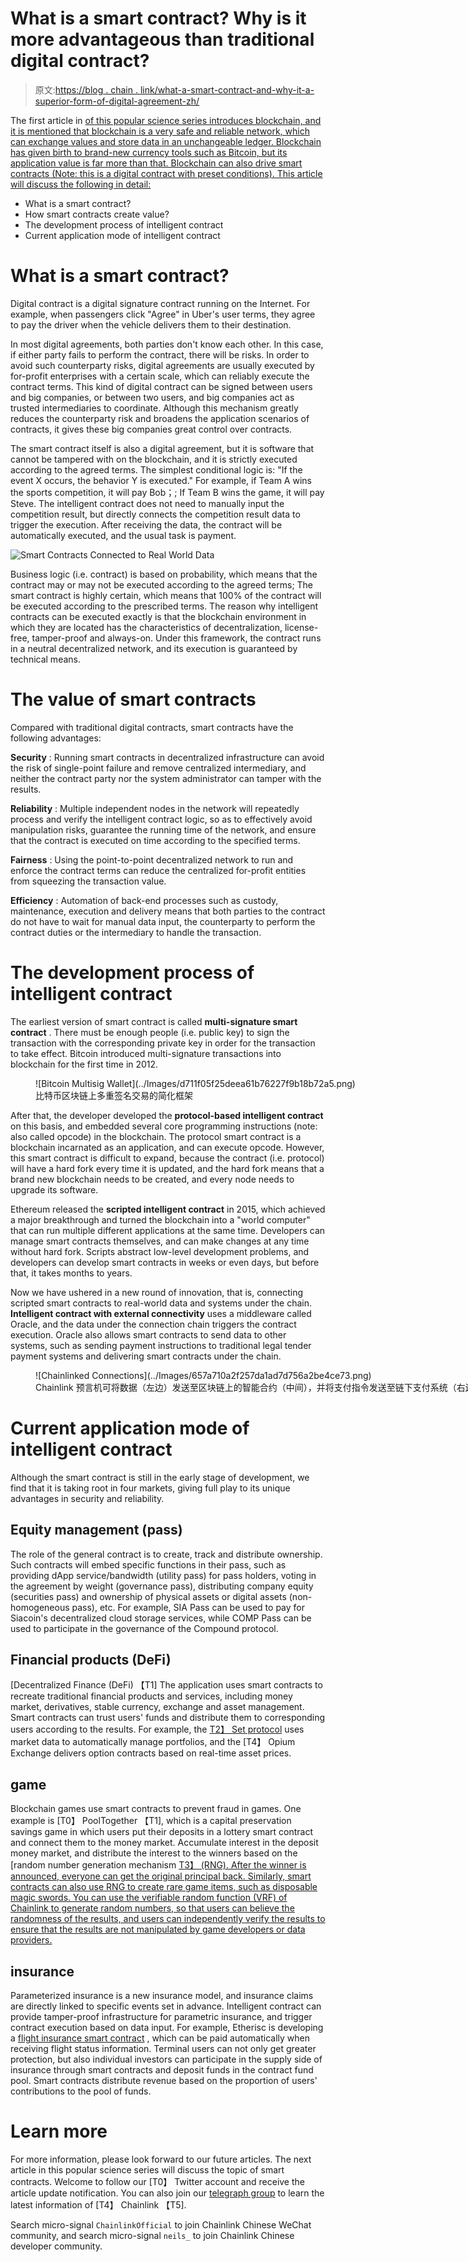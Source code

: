 # What is a smart contract? Why is it more advantageous than traditional digital contract?

> 原文:[https://blog . chain . link/what-a-smart-contract-and-why-it-a-superior-form-of-digital-agreement-zh/](https://blog.chain.link/what-is-a-smart-contract-and-why-it-is-a-superior-form-of-digital-agreement-zh/)

The first article in [of this popular science series introduces blockchain, and it is mentioned that blockchain is a very safe and reliable network, which can exchange values and store data in an unchangeable ledger. Blockchain has given birth to brand-new currency tools such as Bitcoin, but its application value is far more than that. Blockchain can also drive smart contracts (Note: this is a digital contract with preset conditions). This article will discuss the following in detail:](https://blog.chain.link/what-is-a-blockchain-and-how-can-it-impact-the-world-cn/)

*   What is a smart contract?
*   How smart contracts create value?
*   The development process of intelligent contract
*   Current application mode of intelligent contract

# What is a smart contract?

Digital contract is a digital signature contract running on the Internet. For example, when passengers click "Agree" in Uber's user terms, they agree to pay the driver when the vehicle delivers them to their destination.

In most digital agreements, both parties don't know each other. In this case, if either party fails to perform the contract, there will be risks. In order to avoid such counterparty risks, digital agreements are usually executed by for-profit enterprises with a certain scale, which can reliably execute the contract terms. This kind of digital contract can be signed between users and big companies, or between two users, and big companies act as trusted intermediaries to coordinate. Although this mechanism greatly reduces the counterparty risk and broadens the application scenarios of contracts, it gives these big companies great control over contracts.

The smart contract itself is also a digital agreement, but it is software that cannot be tampered with on the blockchain, and it is strictly executed according to the agreed terms. The simplest conditional logic is: "If the event X occurs, the behavior Y is executed." For example, if Team A wins the sports competition, it will pay Bob；; If Team B wins the game, it will pay Steve. The intelligent contract does not need to manually input the competition result, but directly connects the competition result data to trigger the execution. After receiving the data, the contract will be automatically executed, and the usual task is payment.

![Smart Contracts Connected to Real World Data](../Images/7a2a511418bbea0cb493fc0aadcc1aef.png)

Business logic (i.e. contract) is based on probability, which means that the contract may or may not be executed according to the agreed terms; The smart contract is highly certain, which means that 100% of the contract will be executed according to the prescribed terms. The reason why intelligent contracts can be executed exactly is that the blockchain environment in which they are located has the characteristics of decentralization, license-free, tamper-proof and always-on. Under this framework, the contract runs in a neutral decentralized network, and its execution is guaranteed by technical means.

# The value of smart contracts

Compared with traditional digital contracts, smart contracts have the following advantages:

**Security** : Running smart contracts in decentralized infrastructure can avoid the risk of single-point failure and remove centralized intermediary, and neither the contract party nor the system administrator can tamper with the results.

**Reliability** : Multiple independent nodes in the network will repeatedly process and verify the intelligent contract logic, so as to effectively avoid manipulation risks, guarantee the running time of the network, and ensure that the contract is executed on time according to the specified terms.

**Fairness** : Using the point-to-point decentralized network to run and enforce the contract terms can reduce the centralized for-profit entities from squeezing the transaction value.

**Efficiency** : Automation of back-end processes such as custody, maintenance, execution and delivery means that both parties to the contract do not have to wait for manual data input, the counterparty to perform the contract duties or the intermediary to handle the transaction.

# The development process of intelligent contract

The earliest version of smart contract is called **multi-signature smart contract** . There must be enough people (i.e. public key) to sign the transaction with the corresponding private key in order for the transaction to take effect. Bitcoin introduced multi-signature transactions into blockchain for the first time in 2012.

<figure id="attachment_954" aria-describedby="caption-attachment-954" style="width: 661px" class="wp-caption aligncenter">![Bitcoin Multisig Wallet](../Images/d711f05f25deea61b76227f9b18b72a5.png)

<figcaption id="caption-attachment-954" class="wp-caption-text">比特币区块链上多重签名交易的简化框架</figcaption>

</figure>

After that, the developer developed the **protocol-based intelligent contract** on this basis, and embedded several core programming instructions (note: also called opcode) in the blockchain. The protocol smart contract is a blockchain incarnated as an application, and can execute opcode. However, this smart contract is difficult to expand, because the contract (i.e. protocol) will have a hard fork every time it is updated, and the hard fork means that a brand new blockchain needs to be created, and every node needs to upgrade its software.

Ethereum released the **scripted intelligent contract** in 2015, which achieved a major breakthrough and turned the blockchain into a "world computer" that can run multiple different applications at the same time. Developers can manage smart contracts themselves, and can make changes at any time without hard fork. Scripts abstract low-level development problems, and developers can develop smart contracts in weeks or even days, but before that, it takes months to years.

Now we have ushered in a new round of innovation, that is, connecting scripted smart contracts to real-world data and systems under the chain. **Intelligent contract with external connectivity** uses a middleware called Oracle, and the data under the connection chain triggers the contract execution. Oracle also allows smart contracts to send data to other systems, such as sending payment instructions to traditional legal tender payment systems and delivering smart contracts under the chain.

<figure id="attachment_955" aria-describedby="caption-attachment-955" style="width: 893px" class="wp-caption aligncenter">![Chainlinked Connections](../Images/657a710a2f257da1ad7d756a2be4ce73.png)

<figcaption id="caption-attachment-955" class="wp-caption-text">Chainlink 预言机可将数据（左边）发送至区块链上的智能合约（中间），并将支付指令发送至链下支付系统（右边）</figcaption>

</figure>

# Current application mode of intelligent contract

Although the smart contract is still in the early stage of development, we find that it is taking root in four markets, giving full play to its unique advantages in security and reliability.

## Equity management (pass)

The role of the general contract is to create, track and distribute ownership. Such contracts will embed specific functions in their pass, such as providing dApp service/bandwidth (utility pass) for pass holders, voting in the agreement by weight (governance pass), distributing company equity (securities pass) and ownership of physical assets or digital assets (non-homogeneous pass), etc. For example, SIA Pass can be used to pay for Siacoin's decentralized cloud storage services, while COMP Pass can be used to participate in the governance of the Compound protocol.

## Financial products (DeFi)

[Decentralized Finance (DeFi) 【T1] The application uses smart contracts to recreate traditional financial products and services, including money market, derivatives, stable currency, exchange and asset management. Smart contracts can trust users' funds and distribute them to corresponding users according to the results. For example, the [T2】 Set protocol](https://blog.chain.link/analyzing-the-defi-ecosystem-and-the-many-ways-chainlink-can-accelerate-adoption/) uses market data to automatically manage portfolios, and the [T4】 Opium Exchange delivers option contracts based on real-time asset prices.

## game

Blockchain games use smart contracts to prevent fraud in games. One example is [T0】 PoolTogether 【T1], which is a capital preservation savings game in which users put their deposits in a lottery smart contract and connect them to the money market. Accumulate interest in the deposit money market, and distribute the interest to the winners based on the [random number generation mechanism [T3】 (RNG). After the winner is announced, everyone can get the original principal back. Similarly, smart contracts can also use RNG to create rare game items, such as disposable magic swords. You can use the verifiable random function (VRF) of Chainlink to generate random numbers, so that users can believe the randomness of the results, and users can independently verify the results to ensure that the results are not manipulated by game developers or data providers.](https://blog.chain.link/chainlink-vrf-on-chain-verifiable-randomness/)

## insurance

Parameterized insurance is a new insurance model, and insurance claims are directly linked to specific events set in advance. Intelligent contract can provide tamper-proof infrastructure for parametric insurance, and trigger contract execution based on data input. For example, Etherisc is developing a [flight insurance smart contract](https://blog.etherisc.com/etherisc-to-leverage-chainlink-oracles-for-decentralized-flight-insurance-product-9559b64d79c7) , which can be paid automatically when receiving flight status information. Terminal users can not only get greater protection, but also individual investors can participate in the supply side of insurance through smart contracts and deposit funds in the contract fund pool. Smart contracts distribute revenue based on the proportion of users' contributions to the pool of funds.

# Learn more

For more information, please look forward to our future articles. The next article in this popular science series will discuss the topic of smart contracts. Welcome to follow our [T0】 Twitter account and receive the article update notification. You can also join our [telegraph group](https://t.me/chainlinkofficial) to learn the latest information of [T4】 Chainlink 【T5].

Search micro-signal `ChainlinkOfficial` to join Chainlink Chinese WeChat community, and search micro-signal `neils_` to join Chainlink Chinese developer community.